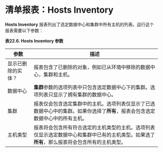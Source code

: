 # 清单报表：Hosts Inventory
**Hosts Inventory** 报表列出了选定数据中心和集群中所有主机的列表。运行这个报表需要以下参数：

**表22.6. Hosts Inventory 参数**

| 参数 | 描述 |
| -- | -- |
| 显示已删除的实体？ | 报表包含了已删除的对象，例如已从环境中移除的数据中心，集群和主机。 |
| 数据中心 | **集群**参数的选项列表中只包含选定数据中心下的集群。选项列表只显示了拥有集群的数据中心。 |
| 集群 | 报表仅会包含选定集群中的主机。选项列表仅显示了已选数据中心中的集群。如果你选择了**所有**，报表会包含选定数据中心中的所有主机。 |
| 主机类型 | 报表将会包含所有符合选定的主机类型的主机。选项列表仅显示选定数据中心和集群中已有的主机类型。如果选了**所有**，那么报表将会包含所有的主机类型。 |
